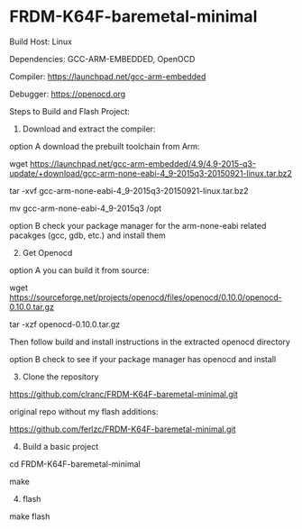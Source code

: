 # FRDM-K64F-baremetal-minimal

Build Host: Linux

Dependencies: GCC-ARM-EMBEDDED, OpenOCD

Compiler: https://launchpad.net/gcc-arm-embedded

Debugger: https://openocd.org

Steps to Build and Flash Project:

1) Download and extract the compiler: 

option A download the prebuilt toolchain from Arm:

  wget https://launchpad.net/gcc-arm-embedded/4.9/4.9-2015-q3-update/+download/gcc-arm-none-eabi-4_9-2015q3-20150921-linux.tar.bz2

  tar -xvf gcc-arm-none-eabi-4_9-2015q3-20150921-linux.tar.bz2

  mv gcc-arm-none-eabi-4_9-2015q3 /opt

option B check your package manager for the arm-none-eabi related pacakges (gcc, gdb, etc.) and install them

2) Get Openocd

option A you can build it from source:

  wget https://sourceforge.net/projects/openocd/files/openocd/0.10.0/openocd-0.10.0.tar.gz

  tar -xzf openocd-0.10.0.tar.gz

  Then follow build and install instructions in the extracted openocd directory

option B check to see if your package manager has openocd and install

3) Clone the repository

https://github.com/clranc/FRDM-K64F-baremetal-minimal.git

original repo without my flash additions:

  https://github.com/ferlzc/FRDM-K64F-baremetal-minimal.git

4) Build a basic project

cd FRDM-K64F-baremetal-minimal

make

4) flash

make flash


